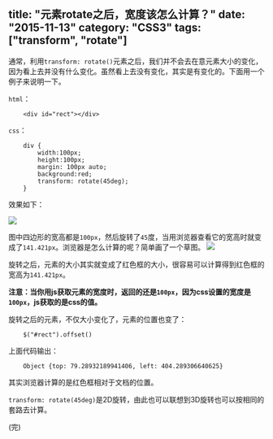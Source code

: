 title: "元素rotate之后，宽度该怎么计算？"
date: "2015-11-13"
category: "CSS3"
tags: ["transform", "rotate"]
---

通常，利用`transform: rotate()`元素之后，我们并不会去在意元素大小的变化，因为看上去并没有什么变化。虽然看上去没有变化，其实是有变化的。下面用一个例子来说明一下。
<!--more-->

`html`：

		<div id="rect"></div>

`css`：
		 
		div {
			width:100px;
			height:100px;
			margin: 100px auto;
			background:red;
			transform: rotate(45deg);
		}

效果如下：


![](http://images.cnblogs.com/cnblogs_com/xljzlw/676183/o_QQ%e5%9b%be%e7%89%8720151113214149.png)

图中四边形的宽高都是`100px`，然后旋转了`45`度，当用浏览器查看它的宽高时就变成了`141.421px`。浏览器是怎么计算的呢？简单画了一个草图。
![](http://images.cnblogs.com/cnblogs_com/xljzlw/676183/o_QQ%e6%88%aa%e5%9b%be20151113215400.png)


旋转之后，元素的大小其实就变成了红色框的大小，很容易可以计算得到红色框的宽高为`141.421px`。

**注意：当你用js获取元素的宽度时，返回的还是`100px`，因为css设置的宽度是`100px`，js获取的是css的值。**

旋转之后的元素，不仅大小变化了，元素的位置也变了：

		$("#rect").offset()
上面代码输出：

		Object {top: 79.28932189941406, left: 404.289306640625}

其实浏览器计算的是红色框相对于文档的位置。

`transform: rotate(45deg)`是2D旋转，由此也可以联想到3D旋转也可以按相同的套路去计算。

(完)